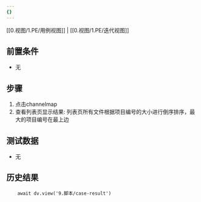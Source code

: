 ```yaml
---
{}
---
```


[[0.视图/1.PE/用例视图]] | [[0.视图/1.PE/迭代视图]]

## 前置条件

- 无

## 步骤

1. 点击channelmap
2. 查看列表页显示结果: 列表页所有文件根据项目编号的大小进行倒序排序，最大的项目编号在最上边

## 测试数据

- 无

## 历史结果

```dataviewjs
    await dv.view('9.脚本/case-result')
```
